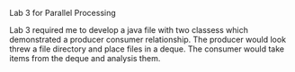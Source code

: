 Lab 3 for Parallel Processing

Lab 3 required me to develop a java file with two classess which demonstrated a producer consumer relationship. The producer would look threw a file directory and place files in a deque. The consumer would take items from the deque and analysis them.
